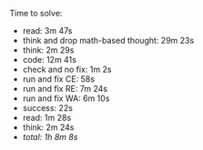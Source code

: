 Time to solve:

- read: 3m 47s
- think and drop math-based thought: 29m 23s
- think: 2m 29s
- code: 12m 41s
- check and no fix: 1m 2s
- run and fix CE: 58s
- run and fix RE: 7m 24s
- run and fix WA: 6m 10s
- success: 22s
- read: 1m 28s
- think: 2m 24s
- _total: 1h 8m 8s_
